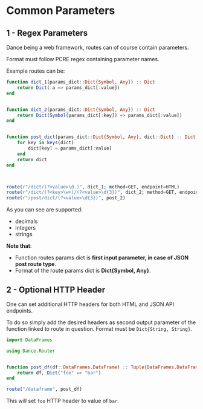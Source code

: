 # Common Parameters

## 1 - Regex Parameters

Dance being a web framework, routes can of course contain parameters.

Format must follow  PCRE regex containing parameter names.

Example routes can be:

```julia
function dict_1(params_dict::Dict{Symbol, Any}) :: Dict
    return Dict(:a => params_dict[:value])
end


function dict_2(params_dict::Dict{Symbol, Any}) :: Dict
    return Dict(Symbol(params_dict[:key]) => params_dict[:value])
end


function post_dict(params_dict::Dict{Symbol, Any}, dict::Dict) :: Dict
    for key in keys(dict)
        dict[key] = params_dict[:value]
    end
    return dict
end



route(r"/dict/(?<value>\d.)", dict_1; method=GET, endpoint=HTML)
route(r"/dict/(?<key>\w+)/(?<value>\d{3})", dict_2; method=GET, endpoint=HTML)
route(r"/post/dict/(?<value>\d{3})", post_2)
```

As you can see are supported:
- decimals
- integers
- strings

**Note that**:

- Function routes params dict is **first input parameter, in case of JSON post route type**.
- Format of the route params dict is **Dict{Symbol, Any}**.

## 2 - Optional HTTP Header

One can set additional HTTP headers for both HTML and JSON API endpoints.

To do so simply add the desired headers as second output parameter of the function linked to route in question.
Format must be `Dict{String, String}`.

```julia
import DataFrames

using Dance.Router


function post_df(df::DataFrames.DataFrame) :: Tuple{DataFrames.DataFrame, Dict}
    return df, Dict("foo" => "bar")
end

route("/dataframe", post_df)
```

This will set `foo` HTTP header to value of `bar`.

